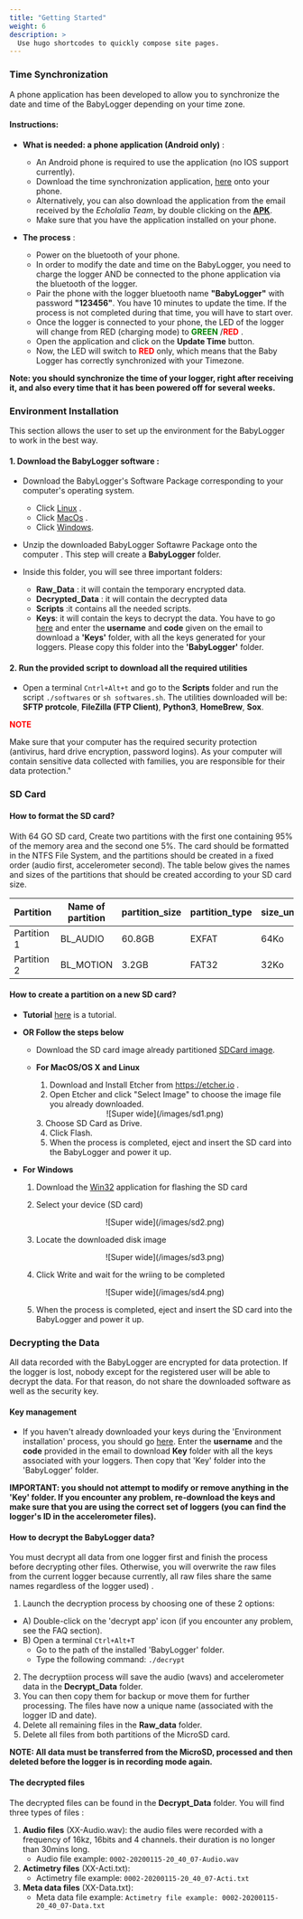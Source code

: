 ```yaml
---
title: "Getting Started"
weight: 6
description: >
  Use hugo shortcodes to quickly compose site pages.
---
```



### Time Synchronization

A phone application has been developed to allow you to synchronize the date and time of the BabyLogger depending on your time zone.

#### Instructions:

- **What is needed: a phone application (Android only)** :
  - An Android phone is required to use the application (no IOS support currently).
  - Download the time synchronization application, [here](https://s3.console.aws.amazon.com/s3/object/packages.babycloudlab.com/ble_init.apk?region=eu-west-1&tab=overview) onto your phone.
  - Alternatively, you can also download the application from the email received by the *Echolalia Team*, by double clicking on the **[APK](xxx)**.
  - Make sure that you have the application installed on your phone.
    
- **The process** :
  - Power on the bluetooth of your phone.
  - In order to modify the date and time on the BabyLogger, you need to charge the logger AND be connected to the phone application via the bluetooth of the logger.
  - Pair the phone with the logger bluetooth name **"BabyLogger"** with password **"123456"**. You have 10 minutes to update the time. If the process is not completed during that time, you will have to start over.
  - Once the logger is connected to your phone, the LED of the logger will change from RED (charging  mode) to <span style="color:green">**GREEN** </span>/<span style="color:red">**RED** </span>.
  - Open the application and click on the **Update Time** button.
  - Now, the LED will switch to <span style="color:red">**RED** </span> only, which means that the Baby Logger has correctly synchronized with your Timezone.

**Note: you should synchronize the time of your logger, right after receiving it, and also every time that it has been powered off for several weeks.**






### Environment Installation

This section allows the user to set up the environment for the BabyLogger to work in the best way.


<!--more-->
#### 1.  **Download the BabyLogger software :**
   - Download the BabyLogger's Software Package corresponding to your computer's operating system.
     - Click [Linux](/images/BabyCloud.zip) .
     - Click  [MacOs](/images/BabyCloud.zip) .
     - Click  [Windows](/images/BabyCloud.zip). 
   - Unzip the downloaded BabyLogger Softawre Package onto the computer . This step will create a **BabyLogger** folder.
   - Inside this folder, you will see three important folders:  
  
      - **Raw_Data** : it will contain the temporary encrypted  data.
      - **Decrypted_Data** : it will contain the decrypted data
      - **Scripts** :it contains all the needed scripts.
      - **Keys**: it will contain the keys to decrypt the data. You have to go [here](http://coml.lscp.ens.fr/babylogger/) and enter the **username** and **code** given on the email to download a **'Keys'** folder, with all the keys generated for your loggers. Please copy this folder into the **'BabyLogger'** folder.
  

#### 2. **Run the provided script to download all the required utilities**
 - Open a terminal `Cntrl+Alt+t` and go to the **Scripts** folder and run the script `./softwares` or `sh softwares.sh`.
The utilities downloaded will be: **SFTP protcole**, **FileZilla (FTP Client)**, **Python3**, **HomeBrew**, **Sox**.

**<p style="color:red">NOTE</p>**
    Make sure that your computer has the required security protection (antivirus, hard drive encryption, password logins).
     As your computer will contain sensitive data collected with families, you are responsible for their data protection."


### SD Card

####  How to format the SD card?
With 64 GO SD card, Create two partitions with the first one containing 95% of the memory area and the second one 5%. The card should be formatted in the NTFS File System, and the partitions should be created in a fixed order (audio first, accelerometer second). The table below gives the names and sizes of the partitions that should be created according to your SD card size.



Partition| Name of partition| partition_size | partition_type| size_unity_allocation
--- |--- |--- | --- | ---
Partition 1 | BL_AUDIO|60.8GB |EXFAT| 64Ko 
Partition 2 | BL_MOTION |3.2GB |FAT32| 32Ko 

#### How to create a partition on a new SD card?
- **Tutorial**
  [here](xxx) is a tutorial.

- **OR Follow the steps below**
  -  Download the SD card image already partitioned [SDCard image](/images/img.zip).
  - **For MacOS/OS X and Linux**

    1.  Download and Install Etcher from https://etcher.io .
    2.  Open Etcher and click "Select Image" to choose the image file you already downloaded.
    <center>![Super wide](/images/sd1.png)</center>
    3. Choose SD Card as Drive.

    4. Click Flash.
    5. When the process is completed, eject and insert the SD card into the BabyLogger and power it up.
- **For Windows**

    1. Download the [Win32](https://sourceforge.net/projects/win32diskimager/) application for flashing the SD card
    2. Select your device (SD card) 
        
        <center>![Super wide](/images/sd2.png)</center>
    3. Locate the downloaded disk image
    
        <center>![Super wide](/images/sd3.png)</center>
    4. Click Write and wait for the wriing to be completed
   
        <center>![Super wide](/images/sd4.png)</center>
    5. When the process is completed, eject and insert the SD card into the BabyLogger and power it up.

### Decrypting the Data

All data recorded with the BabyLogger are encrypted for data protection. If the logger is lost, nobody except for the registered user will be able to decrypt the data. For that reason, do not share the downloaded software as well as the security key.
<!--more-->
#### Key management
- If you haven't already downloaded your keys during the 'Environment installation' process, you should go [here](http://coml.lscp.ens.fr/babylogger/). Enter the **username** and the **code** provided in the email to download **Key** folder with all the keys associated with your loggers. Then copy that 'Key' folder into the 'BabyLogger' folder.
  
**IMPORTANT: you should not attempt to modify or remove anything in the 'Key' folder. If you encounter any problem, re-download the keys and make sure that you are using the correct set of loggers (you can find the logger's ID in the accelerometer files).**

#### How to decrypt the BabyLogger data?
You must decrypt all data from one logger first and finish the process before decrypting other files. Otherwise, you will overwrite the raw files from the current logger because currently, all raw files share the same names regardless of the logger used) .

 1. Launch the decryption process by choosing one of these 2 options:
  - A) Double-click on the 'decrypt app' icon (if you encounter any problem, see the FAQ section).
  - B) Open a terminal `Ctrl+Alt+T`
       - Go to the path of the installed 'BabyLogger' folder.
       - Type the following command: `./decrypt`

 2. The decryptiion process will save the audio (wavs) and accelerometer data in the **Decrypt_Data** folder.
 3. You can then copy them for backup or move them for further processing. The files have now a unique name (associated with the logger ID and date).
 4. Delete all remaining files in the **Raw_data** folder.
 5. Delete all files from both partitions of the MicroSD card.

**NOTE: All data must be transferred from the MicroSD, processed and then deleted before the logger is in recording mode again.**


#### The decrypted files
The decrypted files can be found in the **Decrypt_Data** folder. You will find three types of files :

 1. **Audio files** (XX-Audio.wav): the audio files were recorded with a frequency of 16kz, 16bits and 4 channels. their duration is no longer than 30mins long.
    - Audio file example: `0002-20200115-20_40_07-Audio.wav`
 2. **Actimetry files**  (XX-Acti.txt):
    - Actimetry file example: `0002-20200115-20_40_07-Acti.txt`
 3. **Meta data files** (XX-Data.txt):
    - Meta data file example: `Actimetry file example: 0002-20200115-20_40_07-Data.txt`
